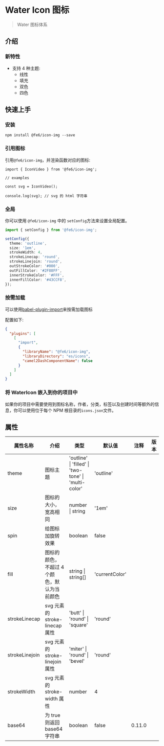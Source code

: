 <!-- @format -->

# Water Icon 图标

> Water 图标体系

## 介绍

### 新特性

- 支持 4 种主题:
  - 线性
  - 填充
  - 双色
  - 四色

## 快速上手

### 安装

```
npm install @fe6/icon-img --save
```

### 引用图标

引用`@fe6/icon-img`，并渲染函数对应的图标:

```
import { IconVideo } from '@fe6/icon-img';

// examples

const svg = IconVideo();

console.log(svg); // svg 的 html 字符串
```

### 全局

你可以使用 `@fe6/icon-img` 中的 `setConfig`方法来设置全局配置。

```typescript
import { setConfig } from '@fe6/icon-img';

setConfig({
  theme: 'outline',
  size: '1em',
  strokeWidth: 4,
  strokeLinecap: 'round',
  strokeLinejoin: 'round',
  outStrokeColor: '#000',
  outFillColor: '#2F88FF',
  innerStrokeColor: '#FFF',
  innerFillColor: '#43CCF8',
});
```

### 按需加载

可以使用[babel-plugin-import](https://github.com/ant-design/babel-plugin-import)来按需加载图标

配置如下:

```json
{
  "plugins": [
    [
      "import",
      {
        "libraryName": "@fe6/icon-img",
        "libraryDirectory": "es/icons",
        "camel2DashComponentName": false
      }
    ]
  ]
}
```

### 将 WaterIcon 嵌入到你的项目中

如果你的项目中需要使用到图标名称，作者，分类，标签以及创建时间等额外的信息，你可以使用位于每个 NPM 根目录的`icons.json`文件。

## 属性

| 属性名称       | 介绍                                        | 类型                                                             | 默认值         | 注释   | 版本 |
| -------------- | ------------------------------------------- | ---------------------------------------------------------------- | -------------- | ------ | ---- |
| theme          | 图标主题                                    | 'outline' &#124; 'filled' &#124; 'two-tone' &#124; 'multi-color' | 'outline'      |        |
| size           | 图标的大小，宽高相同                        | number &#124; string                                             | '1em'          |        |
| spin           | 给图标加旋转效果                            | boolean                                                          | false          |        |
| fill           | 图标的颜色，不超过 4 个颜色，默认为当前颜色 | string &#124; string[]                                           | 'currentColor' |        |
| strokeLinecap  | svg 元素的 stroke-linecap 属性              | 'butt' &#124; 'round' &#124; 'square'                            | 'round'        |        |
| strokeLinejoin | svg 元素的 stroke-linejoin 属性             | 'miter' &#124; 'round' &#124; 'bevel'                            | 'round'        |        |
| strokeWidth    | svg 元素的 stroke-width 属性                | number                                                           | 4              |        |
| base64         | 为 true 则返回 base64 字符串                | boolean                                                          | false          | 0.11.0 |
